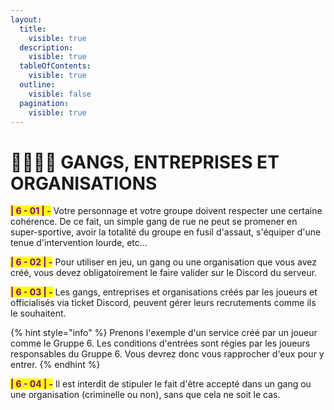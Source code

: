 ```yaml
---
layout:
  title:
    visible: true
  description:
    visible: true
  tableOfContents:
    visible: true
  outline:
    visible: false
  pagination:
    visible: true
---
```


# 👨👨👦👦 GANGS, ENTREPRISES ET ORGANISATIONS

<mark style="color:purple;">**| 6 - 01 | -**</mark> Votre personnage et votre groupe doivent respecter une certaine cohérence. De ce fait, un simple gang de rue ne peut se promener en super-sportive, avoir la totalité du groupe en fusil d'assaut, s'équiper d'une tenue d'intervention lourde, etc...

<mark style="color:purple;">**| 6 - 02 | -**</mark> Pour utiliser en jeu, un gang ou une organisation que vous avez créé, vous devez obligatoirement le faire valider sur le Discord du serveur.

<mark style="color:purple;">**| 6 - 03 | -**</mark> Les gangs, entreprises et organisations créés par les joueurs et officialisés via ticket Discord, peuvent gérer leurs recrutements comme ils le souhaitent.

{% hint style="info" %}
&#x20;Prenons l'exemple d'un service créé par un joueur comme le Gruppe 6. Les conditions d'entrées sont régies par les joueurs responsables du Gruppe 6. Vous devrez donc vous rapprocher d'eux pour y entrer.
{% endhint %}

<mark style="color:purple;">**| 6 - 04 | -**</mark> Il est interdit de stipuler le fait d'être accepté dans un gang ou une organisation (criminelle ou non), sans que cela ne soit le cas.


